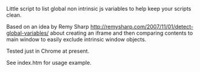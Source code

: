 Little script to list global non intrinsic js variables to help keep your scripts clean. 

Based on an idea by Remy Sharp http://remysharp.com/2007/11/01/detect-global-variables/ about creating an iframe and then comparing contents to main window to easily exclude intrinsic window objects.

Tested just in Chrome at present.

See index.htm for usage example.

